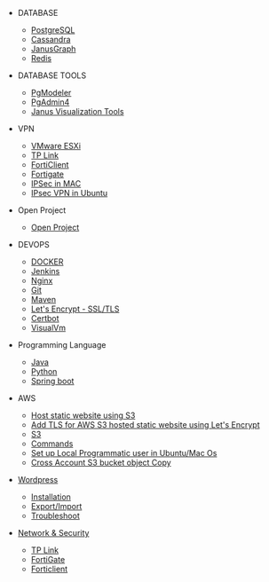 * DATABASE
  * [PostgreSQL](PostgreSQL/postgresql.md)
  * [Cassandra](Cassandra/Installation.md)
  * [JanusGraph](JanusGraph/JanusGraph.md)
  * [Redis](redis/redis.md)

* DATABASE TOOLS
  * [PgModeler](pgmodeler/pgmodeler.md)
  * [PgAdmin4](pgadmin4/install_pgadmin4_using_docker.md)
  * [Janus Visualization Tools](JanusGraph/Visualization%20Tool.md)

* VPN 
  * [VMware ESXi](VMware%20ESXi/Start%20VM's%20automatically%20during%20the%20boot.md)
  * [TP Link](Tp-Link%20VPN%20Router/Port%20Fowarding.md)
  * [FortiClient](Forticlient/Install_FortiClient_Ubuntu.md)
  * [Fortigate](Fortigate/Setup.png)
  * [IPSec in MAC](IP%20Sec%20VPN/VPN%20Connection%20without%20any%20client%20in%20MAC.md)
  * [IPsec VPN in Ubuntu](IP%20Sec%20VPN/Ipsec%20VPN%20in%20Ubuntu.md)

* Open Project
  * [Open Project](openProject/installation.md)

* DEVOPS
  * [DOCKER](docker/installtion_configuration.md)
  * [Jenkins](jenkin/jenkins.md)
  * [Nginx](Nginx/nginx.md)
  * [Git](git/git.md)
  * [Maven](maven/upgrade_maven.md)
  * [Let's Encrypt - SSL/TLS](TLS/let's_encrypt.md)
  * [Certbot](TLS/certbot.md)
  * [VisualVm](visualVm/visualvm_remote_set_up.md)

* Programming Language
  * [Java](Java/Installation.md)
  * [Python](python/installation.md)
  * [Spring boot](spring-boot-jar/Create%20linux%20process.md)

* AWS
  * [Host static website using S3](aws/host_static_website_using_s3.md)
  * [Add TLS for AWS S3 hosted static website using Let's Encrypt](aws/tls/create_cloud_front.md)
  * [S3](aws/S3)
  * [Commands](aws/S3/commands.md)
  * [Set up Local Programmatic user in Ubuntu/Mac Os](aws/S3/Set-up%20user%20in%20Ubuntu/Mac.md)
  * [Cross Account S3 bucket object Copy](aws/S3/Set-up%20user%20in%20Ubuntu/cross_account_S3_copy.md)

* [Wordpress](wordpress/wordpress.md)

  * [Installation](wordpress/installation.md)
  * [Export/Import](/wordpress/export_import.md)
  * [Troubleshoot](/wordpress/troubleshoot.md)

* [Network & Security](Network/Network.md)
  * [TP Link](Tp-Link%20VPN%20Router/tplink.md)
  * [FortiGate](fortigate/Port%20Forwarding.md)
  * [Forticlient](Forticlient/Install_FortiClient_Ubuntu.md)
